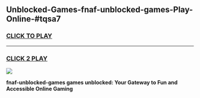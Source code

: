 
## Unblocked-Games-fnaf-unblocked-games-Play-Online-#tqsa7
<h3>
<a href="https://premium.freeplayer.one?title=fnaf-unblocked-games&ref=27F">CLICK TO PLAY</a></h3>
<hr>

<h3>
<a href="https://premium.freeplayer.one?title=fnaf-unblocked-games&ref=27F">CLICK 2 PLAY</a>
  
</h3>

<a href="https://premium.freeplayer.one?title=fnaf-unblocked-games&ref=27F"><img src="https://clearcache.store/games.png"></a>


**fnaf-unblocked-games games unblocked: Your Gateway to Fun and Accessible Online Gaming**
